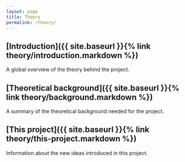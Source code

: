 ```yaml
---
layout: page
title: Theory
permalink: /theory/
---
```


## [Introduction]({{ site.baseurl }}{% link theory/introduction.markdown %})

A global overview of the theory behind the project.

## [Theoretical background]({{ site.baseurl }}{% link theory/background.markdown %})

A summary of the theoretical background needed for the project.

## [This project]({{ site.baseurl }}{% link theory/this-project.markdown %})

Information about the new ideas introduced in this project.

